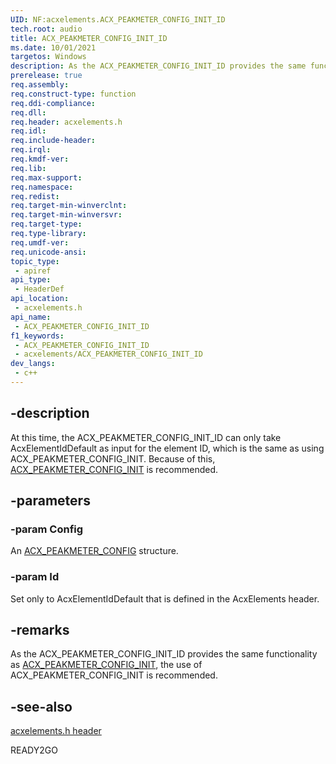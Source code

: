 ```yaml
---
UID: NF:acxelements.ACX_PEAKMETER_CONFIG_INIT_ID
tech.root: audio 
title: ACX_PEAKMETER_CONFIG_INIT_ID
ms.date: 10/01/2021
targetos: Windows
description: As the ACX_PEAKMETER_CONFIG_INIT_ID provides the same functionality as ACX_PEAKMETER_CONFIG_INIT, the use of ACX_PEAKMETER_CONFIG_INIT is recommended.
prerelease: true
req.assembly: 
req.construct-type: function
req.ddi-compliance: 
req.dll: 
req.header: acxelements.h
req.idl: 
req.include-header: 
req.irql: 
req.kmdf-ver: 
req.lib: 
req.max-support: 
req.namespace: 
req.redist: 
req.target-min-winverclnt: 
req.target-min-winversvr: 
req.target-type: 
req.type-library: 
req.umdf-ver: 
req.unicode-ansi: 
topic_type:
 - apiref
api_type:
 - HeaderDef
api_location:
 - acxelements.h
api_name:
 - ACX_PEAKMETER_CONFIG_INIT_ID
f1_keywords:
 - ACX_PEAKMETER_CONFIG_INIT_ID
 - acxelements/ACX_PEAKMETER_CONFIG_INIT_ID
dev_langs:
 - c++
---
```


## -description

At this time, the ACX_PEAKMETER_CONFIG_INIT_ID can only take AcxElementIdDefault as input for the element ID, which is the same as using ACX_PEAKMETER_CONFIG_INIT. Because of this, [ACX_PEAKMETER_CONFIG_INIT](nf-acxelements-acx_peakmeter_config_init.md) is recommended.

## -parameters

### -param Config

An [ACX_PEAKMETER_CONFIG](ns-acxelements-acx_peakmeter_config.md) structure.

### -param Id

Set only to AcxElementIdDefault that is defined in the AcxElements header.

## -remarks

As the ACX_PEAKMETER_CONFIG_INIT_ID provides the same functionality as [ACX_PEAKMETER_CONFIG_INIT](nf-acxelements-acx_peakmeter_config_init.md), the use of ACX_PEAKMETER_CONFIG_INIT is recommended.


## -see-also

[acxelements.h header](index.md)

READY2GO

